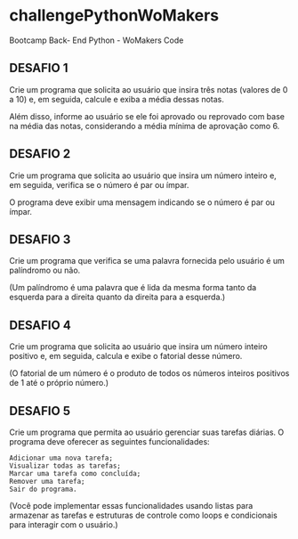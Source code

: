 # challengePythonWoMakers
Bootcamp Back- End Python - WoMakers Code 



## DESAFIO 1

Crie um programa que solicita ao usuário que insira três notas (valores de 0 a 10) e, em seguida, calcule e exiba a média dessas notas.

Além disso, informe ao usuário se ele foi aprovado ou reprovado com base na média das notas, considerando a média mínima de aprovação como 6.



## DESAFIO 2

Crie um programa que solicita ao usuário que insira um número inteiro e, em seguida, verifica se o número é par ou ímpar.

O programa deve exibir uma mensagem indicando se o número é par ou ímpar.



## DESAFIO 3

Crie um programa que verifica se uma palavra fornecida pelo usuário é um palíndromo ou não.

(Um palíndromo é uma palavra que é lida da mesma forma tanto da esquerda para a direita quanto da direita para a esquerda.)



## DESAFIO 4

Crie um programa que solicita ao usuário que insira um número inteiro positivo e, em seguida, calcula e exibe o fatorial desse número.

(O fatorial de um número é o produto de todos os números inteiros positivos de 1 até o próprio número.)



## DESAFIO 5

Crie um programa que permita ao usuário gerenciar suas tarefas diárias. O programa deve oferecer as seguintes funcionalidades:

    Adicionar uma nova tarefa;
    Visualizar todas as tarefas;
    Marcar uma tarefa como concluída;
    Remover uma tarefa;
    Sair do programa.

(Você pode implementar essas funcionalidades usando listas para armazenar as tarefas e estruturas de controle como loops e condicionais para interagir com o usuário.)




